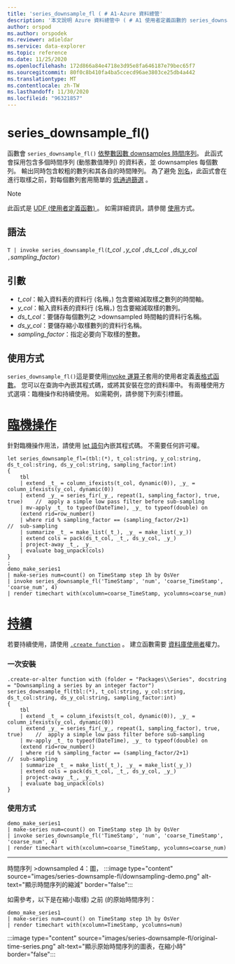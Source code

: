 ```yaml
---
title: 'series_downsample_fl ( # A1-Azure 資料總管'
description: '本文說明 Azure 資料總管中 ( # A1 使用者定義函數的 series_downsample_fl。'
author: orspod
ms.author: orspodek
ms.reviewer: adieldar
ms.service: data-explorer
ms.topic: reference
ms.date: 11/25/2020
ms.openlocfilehash: 172d866a84e4718e3d95e8fa646187e79bec65f7
ms.sourcegitcommit: 80f0c8b410fa4ba5ccecd96ae3803ce25db4a442
ms.translationtype: MT
ms.contentlocale: zh-TW
ms.lasthandoff: 11/30/2020
ms.locfileid: "96321857"
---
```

# <a name="series_downsample_fl"></a>series_downsample_fl()


函數會 `series_downsample_fl()` [依整數因數 downsamples 時間序列](https://en.wikipedia.org/wiki/Downsampling_(signal_processing)#Downsampling_by_an_integer_factor)。 此函式會採用包含多個時間序列 (動態數值陣列) 的資料表，並 downsamples 每個數列。 輸出同時包含較粗的數列和其各自的時間陣列。 為了避免 [別名](https://en.wikipedia.org/wiki/Aliasing)，此函式會在進行取樣之前，對每個數列套用簡單的 [低通過篩選](https://en.wikipedia.org/wiki/Low-pass_filter) 。

> [!NOTE]
> 此函式是 [UDF (使用者定義函數) ](../query/functions/user-defined-functions.md)。 如需詳細資訊，請參閱 [使用](#usage)方式。

## <a name="syntax"></a>語法

`T | invoke series_downsample_fl(`*t_col* `,`*y_col* `,`*ds_t_col* `,`*ds_y_col* `,`*sampling_factor*`)`

## <a name="arguments"></a>引數

* *t_col*：輸入資料表的資料行 (名稱，) 包含要縮減取樣之數列的時間軸。
* *y_col*：輸入資料表的資料行 (名稱，) 包含要縮減取樣的數列。
* *ds_t_col*：要儲存每個數列之 >downsampled 時間軸的資料行名稱。
* *ds_y_col*：要儲存縮小取樣數列的資料行名稱。
* *sampling_factor*：指定必要向下取樣的整數。

## <a name="usage"></a>使用方式

`series_downsample_fl()`這是要使用[invoke 運算子](../query/invokeoperator.md)套用的使用者定義[表格式函數](../query/functions/user-defined-functions.md#tabular-function)。 您可以在查詢中內嵌其程式碼，或將其安裝在您的資料庫中。 有兩種使用方式選項：臨機操作和持續使用。 如需範例，請參閱下列索引標籤。

# <a name="ad-hoc"></a>[臨機操作](#tab/adhoc)

針對臨機操作用法，請使用 [let 語句](../query/letstatement.md)內嵌其程式碼。 不需要任何許可權。

<!-- csl: https://help.kusto.windows.net:443/Samples -->
```kusto
let series_downsample_fl=(tbl:(*), t_col:string, y_col:string, ds_t_col:string, ds_y_col:string, sampling_factor:int)
{
    tbl
    | extend _t_ = column_ifexists(t_col, dynamic(0)), _y_ = column_ifexists(y_col, dynamic(0))
    | extend _y_ = series_fir(_y_, repeat(1, sampling_factor), true, true)    //  apply a simple low pass filter before sub-sampling
    | mv-apply _t_ to typeof(DateTime), _y_ to typeof(double) on
    (extend rid=row_number()
    | where rid % sampling_factor == (sampling_factor/2+1)                    //  sub-sampling
    | summarize _t_ = make_list(_t_), _y_ = make_list(_y_))
    | extend cols = pack(ds_t_col, _t_, ds_y_col, _y_)
    | project-away _t_, _y_
    | evaluate bag_unpack(cols)
}
;
demo_make_series1
| make-series num=count() on TimeStamp step 1h by OsVer
| invoke series_downsample_fl('TimeStamp', 'num', 'coarse_TimeStamp', 'coarse_num', 4)
| render timechart with(xcolumn=coarse_TimeStamp, ycolumns=coarse_num)
```

# <a name="persistent"></a>[持續](#tab/persistent)

若要持續使用，請使用 [`.create function`](../management/create-function.md) 。 建立函數需要 [資料庫使用者](../management/access-control/role-based-authorization.md)權力。

### <a name="one-time-installation"></a>一次安裝

<!-- csl: https://help.kusto.windows.net:443/Samples -->
```kusto
.create-or-alter function with (folder = "Packages\\Series", docstring = "Downsampling a series by an integer factor")
series_downsample_fl(tbl:(*), t_col:string, y_col:string, ds_t_col:string, ds_y_col:string, sampling_factor:int)
{
    tbl
    | extend _t_ = column_ifexists(t_col, dynamic(0)), _y_ = column_ifexists(y_col, dynamic(0))
    | extend _y_ = series_fir(_y_, repeat(1, sampling_factor), true, true)    //  apply a simple low pass filter before sub-sampling
    | mv-apply _t_ to typeof(DateTime), _y_ to typeof(double) on
    (extend rid=row_number()
    | where rid % sampling_factor == (sampling_factor/2+1)                    //  sub-sampling
    | summarize _t_ = make_list(_t_), _y_ = make_list(_y_))
    | extend cols = pack(ds_t_col, _t_, ds_y_col, _y_)
    | project-away _t_, _y_
    | evaluate bag_unpack(cols)
}
```

### <a name="usage"></a>使用方式

<!-- csl: https://help.kusto.windows.net:443/Samples -->
```kusto
demo_make_series1
| make-series num=count() on TimeStamp step 1h by OsVer
| invoke series_downsample_fl('TimeStamp', 'num', 'coarse_TimeStamp', 'coarse_num', 4)
| render timechart with(xcolumn=coarse_TimeStamp, ycolumns=coarse_num)
```

---

時間序列 >downsampled 4：圖， :::image type="content" source="images/series-downsample-fl/downsampling-demo.png" alt-text="顯示時間序列的縮減" border="false":::

如需參考，以下是在縮小取樣) 之前 (的原始時間序列：
<!-- csl: https://help.kusto.windows.net:443/Samples -->
```kusto
demo_make_series1
| make-series num=count() on TimeStamp step 1h by OsVer
| render timechart with(xcolumn=TimeStamp, ycolumns=num)
```

:::image type="content" source="images/series-downsample-fl/original-time-series.png" alt-text="顯示原始時間序列的圖表，在縮小時" border="false":::

